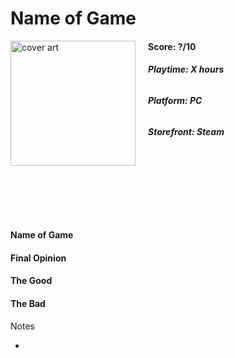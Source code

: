 # Name of Game
<img style="float: left; padding-right:20px;" src="Image Link" alt="cover art" width="200"/>

#### **Score: ?/10**

###### **Playtime: X hours**

###### **Platform: PC**

###### **Storefront: Steam**
<br/><br/>
<br/><br/>
<br/><br/>

**Name of Game** 

#### **Final Opinion**


#### **The Good**


#### **The Bad**

Notes

- 